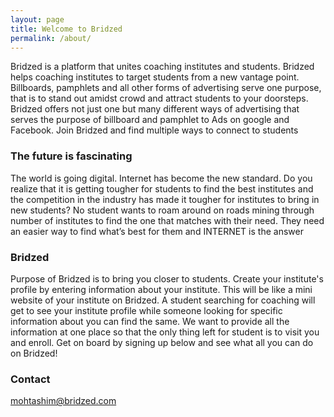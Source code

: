 ```yaml
---
layout: page
title: Welcome to Bridzed
permalink: /about/
---
```


Bridzed is a platform that unites coaching institutes and students. Bridzed helps coaching institutes to target students from a new vantage point.
Billboards, pamphlets and all other forms of advertising serve one purpose, that is to stand out amidst crowd and attract students to your doorsteps. Bridzed offers not just one but many different ways of advertising that serves the purpose of billboard and pamphlet to Ads on google and Facebook. Join Bridzed and find multiple ways to connect to students

### The future is fascinating
The world is going digital. Internet has become the new standard. Do you realize that it is getting tougher for students to find the best institutes and the competition in the industry has made it tougher for institutes to bring in new students? No student wants to roam around on roads mining through number of institutes to find the one that matches with their need. They need an easier way to find what’s best for them and INTERNET is the answer
### Bridzed
Purpose of Bridzed is to bring you closer to students. Create your institute's profile by entering information about your institute. This will be like a mini website of your institute on Bridzed. A student searching for coaching will get to see your institute profile while someone looking for specific information about you can find the same. We want to provide all the information at one place so that the only thing left for student is to visit you and enroll. Get on board by signing up below and see what all you can do on Bridzed!
### Contact

[mohtashim@bridzed.com](mailto:mohtashim@bridzed.com)
